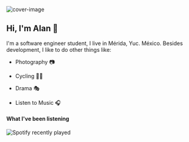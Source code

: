 ![cover-image](https://i.ibb.co/VBG8MFN/43693657311-5c3401ea56-o.jpg)

## Hi, I'm Alan :rocket:

I'm a software engineer student, I live in Mérida, Yuc. México. Besides development, I like to do other things like: 

- Photography :camera:
- Cycling :biking_man:
- Drama :performing_arts:

- Listen to Music  :headphones:

#### What I've been listening

![Spotify recently played](https://spotify-recently-played-readme.vercel.app/api?user=12175490258&count=3)
